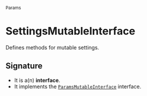 <small>Params</small>

SettingsMutableInterface
========================

Defines methods for mutable settings.

Signature
---------

- It is a(n) **interface**.
- It implements the [`ParamsMutableInterface`](../Params/ParamsMutableInterface.md) interface.
